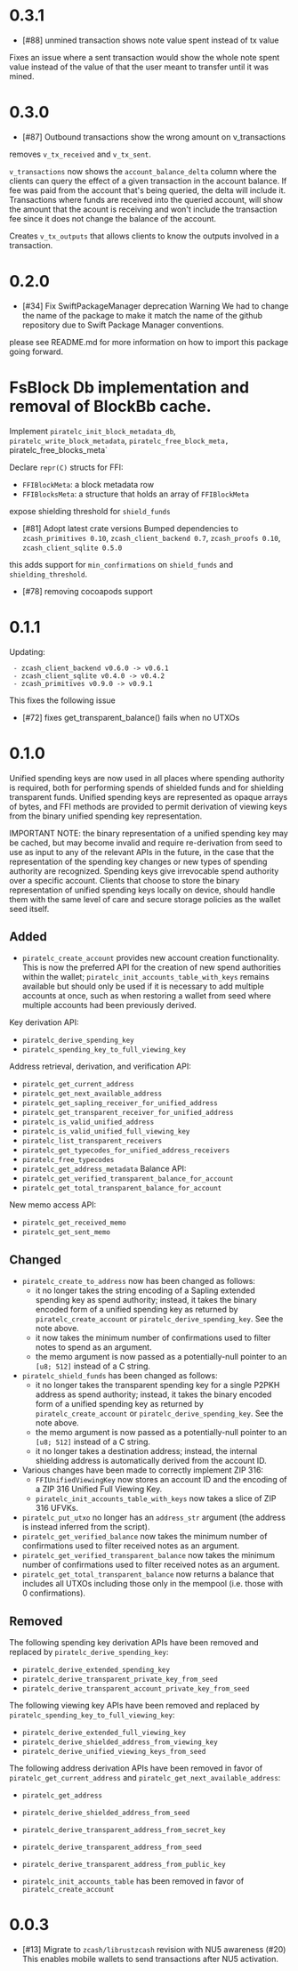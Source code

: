# 0.3.1
- [#88] unmined transaction shows note value spent instead of tx value

Fixes an issue where a sent transaction would show the whole note spent value
instead of the value of that the user meant to transfer until it was mined.

# 0.3.0
- [#87] Outbound transactions show the wrong amount on v_transactions

removes `v_tx_received` and `v_tx_sent`. 

`v_transactions` now shows the `account_balance_delta` column where the clients can 
query the effect of a given transaction in the account balance. If fee was paid from
the account that's being queried, the delta will include it. Transactions where funds
are received into the queried account, will show the amount that the acount is receiving
and won't include the transaction fee since it does not change the balance of the account.

Creates `v_tx_outputs` that allows clients to know the outputs involved in a transaction.


# 0.2.0
- [#34] Fix SwiftPackageManager deprecation Warning
We had to change the name of the package to make it match the name 
of the github repository due to Swift Package Manager conventions.

please see README.md for more information on how to import this package
going forward.

# FsBlock Db implementation and removal of BlockBb cache.

Implement `piratelc_init_block_metadata_db`, `piratelc_write_block_metadata`, `piratelc_free_block_meta, `piratelc_free_blocks_meta`

Declare `repr(C)` structs for FFI:
 - `FFIBlockMeta`: a block metadata row
 - `FFIBlocksMeta`: a structure that holds an array of `FFIBlockMeta`


expose shielding threshold for `shield_funds`

- [#81] Adopt latest crate versions
Bumped dependencies to `zcash_primitives 0.10`, `zcash_client_backend 0.7`,
`zcash_proofs 0.10`, `zcash_client_sqlite 0.5.0`

this adds support for `min_confirmations` on `shield_funds` and `shielding_threshold`.
- [#78] removing cocoapods support
# 0.1.1

Updating:
````
 - zcash_client_backend v0.6.0 -> v0.6.1
 - zcash_client_sqlite v0.4.0 -> v0.4.2
 - zcash_primitives v0.9.0 -> v0.9.1
````
This fixes the following issue
- [#72] fixes get_transparent_balance() fails when no UTXOs

# 0.1.0

Unified spending keys are now used in all places where spending authority
is required, both for performing spends of shielded funds and for shielding
transparent funds. Unified spending keys are represented as opaque arrays
of bytes, and FFI methods are provided to permit derivation of viewing keys
from the binary unified spending key representation.

IMPORTANT NOTE: the binary representation of a unified spending key may be
cached, but may become invalid and require re-derivation from seed to use as
input to any of the relevant APIs in the future, in the case that the
representation of the spending key changes or new types of spending authority
are recognized.  Spending keys give irrevocable spend authority over
a specific account.  Clients that choose to store the binary representation
of unified spending keys locally on device, should handle them with the 
same level of care and secure storage policies as the wallet seed itself. 

## Added
- `piratelc_create_account` provides new account creation functionality.
  This is now the preferred API for the creation of new spend authorities
  within the wallet; `piratelc_init_accounts_table_with_keys` remains available
  but should only be used if it is necessary to add multiple accounts at once,
  such as when restoring a wallet from seed where multiple accounts had been
  previously derived.

Key derivation API:
- `piratelc_derive_spending_key`
- `piratelc_spending_key_to_full_viewing_key`

Address retrieval, derivation, and verification API:
- `piratelc_get_current_address`
- `piratelc_get_next_available_address`
- `piratelc_get_sapling_receiver_for_unified_address`
- `piratelc_get_transparent_receiver_for_unified_address`
- `piratelc_is_valid_unified_address`
- `piratelc_is_valid_unified_full_viewing_key`
- `piratelc_list_transparent_receivers`
- `piratelc_get_typecodes_for_unified_address_receivers`
- `piratelc_free_typecodes`
- `piratelc_get_address_metadata`
Balance API:
- `piratelc_get_verified_transparent_balance_for_account`
- `piratelc_get_total_transparent_balance_for_account`

New memo access API:
- `piratelc_get_received_memo`
- `piratelc_get_sent_memo`

## Changed
- `piratelc_create_to_address` now has been changed as follows:
  - it no longer takes the string encoding of a Sapling extended spending key
    as spend authority; instead, it takes the binary encoded form of a unified
    spending key as returned by `piratelc_create_account` or 
    `piratelc_derive_spending_key`. See the note above.
  - it now takes the minimum number of confirmations used to filter notes to
    spend as an argument.
  - the memo argument is now passed as a potentially-null pointer to an
    `[u8; 512]` instead of a C string.
- `piratelc_shield_funds` has been changed as follows:
  - it no longer takes the transparent spending key for a single P2PKH address
    as spend authority; instead, it takes the binary encoded form of a unified
    spending key as returned by `piratelc_create_account`
    or `piratelc_derive_spending_key`. See the note above.
  - the memo argument is now passed as a potentially-null pointer to an
    `[u8; 512]` instead of a C string.
  - it no longer takes a destination address; instead, the internal shielding
    address is automatically derived from the account ID.
- Various changes have been made to correctly implement ZIP 316:
  - `FFIUnifiedViewingKey` now stores an account ID and the encoding of a
    ZIP 316 Unified Full Viewing Key.
  - `piratelc_init_accounts_table_with_keys` now takes a slice of ZIP 316 UFVKs.
- `piratelc_put_utxo` no longer has an `address_str` argument (the address is
  instead inferred from the script).
- `piratelc_get_verified_balance` now takes the minimum number of confirmations
  used to filter received notes as an argument.
- `piratelc_get_verified_transparent_balance` now takes the minimum number of
  confirmations used to filter received notes as an argument.
- `piratelc_get_total_transparent_balance` now returns a balance that includes
  all UTXOs including those only in the mempool (i.e. those with 0
  confirmations).

## Removed

The following spending key derivation APIs have been removed and replaced by
`piratelc_derive_spending_key`:
- `piratelc_derive_extended_spending_key`
- `piratelc_derive_transparent_private_key_from_seed`
- `piratelc_derive_transparent_account_private_key_from_seed`

The following viewing key APIs have been removed and replaced by
`piratelc_spending_key_to_full_viewing_key`:
- `piratelc_derive_extended_full_viewing_key`
- `piratelc_derive_shielded_address_from_viewing_key`
- `piratelc_derive_unified_viewing_keys_from_seed`

The following address derivation APIs have been removed in favor of
`piratelc_get_current_address` and `piratelc_get_next_available_address`:
- `piratelc_get_address`
- `piratelc_derive_shielded_address_from_seed`
- `piratelc_derive_transparent_address_from_secret_key`
- `piratelc_derive_transparent_address_from_seed`
- `piratelc_derive_transparent_address_from_public_key`

- `piratelc_init_accounts_table` has been removed in favor of
  `piratelc_create_account`

# 0.0.3
- [#13] Migrate to `zcash/librustzcash` revision with NU5 awareness (#20)
  This enables mobile wallets to send transactions after NU5 activation.
